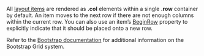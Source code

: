 All [layout items](https://docs.devexpress.com/Blazor/DevExpress.Blazor.DxFormLayout#layout-items) are rendered as **.col** elements within a single **.row** container by default. An item moves to the next row if there are not enough columns within the current row. You can also use an item’s [BeginRow](https://docs.devexpress.com/Blazor/DevExpress.Blazor.DxFormLayoutItem.BeginRow) property to explicitly indicate that it should be placed onto a new row.

Refer to the [Bootstrap documentation](https://getbootstrap.com/docs/4.0/layout/grid/) for additional information on the Bootstrap Grid system.
